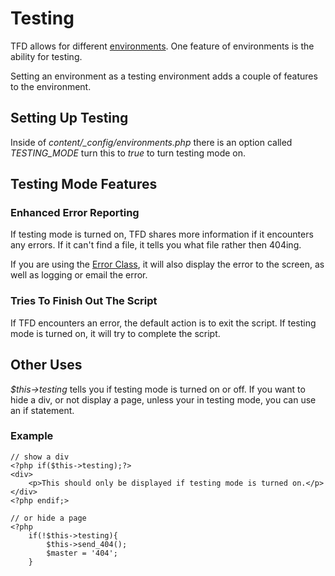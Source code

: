 # Testing

TFD allows for different [environments](environments). One feature of environments is the ability for testing.

Setting an environment as a testing environment adds a couple of features to the environment.

## Setting Up Testing

Inside of *content/_config/environments.php* there is an option called *TESTING_MODE* turn this to *true* to turn testing mode on.

## Testing Mode Features

### Enhanced Error Reporting

If testing mode is turned on, TFD shares more information if it encounters any errors. If it can't find a file, it tells you what file rather then 404ing.

If you are using the [Error Class](error), it will also display the error to the screen, as well as logging or email the error.

### Tries To Finish Out The Script

If TFD encounters an error, the default action is to exit the script. If testing mode is turned on, it will try to complete the script.

## Other Uses

*$this->testing* tells you if testing mode is turned on or off. If you want to hide a div, or not display a page, unless your in testing mode, you can use an if statement.

### Example

	// show a div
	<?php if($this->testing);?>
	<div>
		<p>This should only be displayed if testing mode is turned on.</p>
	</div>
	<?php endif;>
	
	// or hide a page
	<?php
		if(!$this->testing){
			$this->send_404();
			$master = '404';
		}